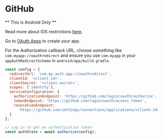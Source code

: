 # GitHub

** This is Android Only **

Read more about iOS restrictions [here](https://github.com/FormidableLabs/react-native-app-auth/issues/194).

Go to [OAuth Apps](https://github.com/settings/developers) to create your app.

For the Authorization callback URL, choose something like `com.myapp://oauthredirect` and ensure you use `com.myapp` in your `appAuthRedirectScheme` in `android/app/build.gradle`.

```js
const config = {
  redirectUrl: 'com.my.auth.app://oauthredirect',
  clientId: '<client-id>',
  clientSecret: '<client-secret>',
  scopes: ['identity'],
  serviceConfiguration: {
    authorizationEndpoint: 'https://github.com/login/oauth/authorize',
    tokenEndpoint: 'https://github.com/login/oauth/access_token',
    revocationEndpoint:
      'https://github.com/settings/connections/applications/<client-id>'
  }
};

// Log in to get an authentication token
const authState = await authorize(config);
```
